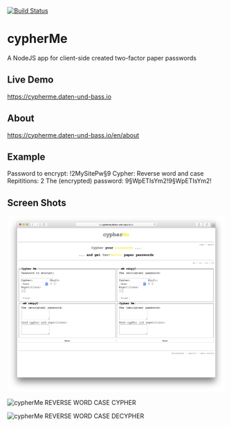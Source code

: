 [![Build Status](https://travis-ci.org/daten-und-bass/cypherMe.svg?branch=master)](https://travis-ci.org/daten-und-bass/cypherMe)

# cypherMe
A NodeJS app for client-side created two-factor paper passwords 

## Live Demo ##
https://cypherme.daten-und-bass.io

## About ##
https://cypherme.daten-und-bass.io/en/about

## Example ##
Password to encrypt: !2MySitePw§9
Cypher: Reverse word and case
Repititions: 2
The (encrypted) password: 9§WpETIsYm2!9§WpETIsYm2!

## Screen Shots ##

![cypherMe HOME page](/public/screenshots/HOME_page.png?raw=true "cypherMe HOME page")

![cypherMe REVERSE WORD CASE CYPHER](/public/images/REVERSE_WORD_CASE_CYPHER.png?raw=true "cypherMe REVERSE WORD CASE CYPHER")

![cypherMe REVERSE WORD CASE DECYPHER](/public/images/REVERSE_WORD_CASE_DECYPHER.png?raw=true "cypherMe REVERSE WORD CASE DECYPHER")

